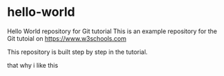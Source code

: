 # hello-world
Hello World repository for Git tutorial
This is an example repository for the Git tutoial on https://www.w3schools.com

This repository is built step by step in the tutorial.

that why i like this
